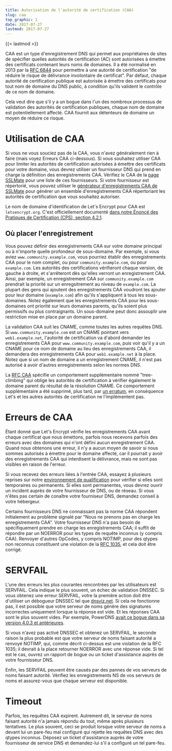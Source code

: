 ```yaml
---
title: Autorisation de l'autorité de certification (CAA)
slug: caa
top_graphic: 1
date: 2017-07-27
lastmod: 2017-07-27
---
```


{{< lastmod >}}

CAA est un type d'enregistrement DNS qui permet aux propriétaires de sites de spécifier quelles autorités de certification (AC) sont autorisées à émettre des certificats contenant leurs noms de domaines. Il a été normalisé en 2013 par la [RFC 6844](https://tools.ietf.org/html/rfc6844) pour
permettre à une autorité de certification "de réduire le risque de délivrance involontaire de certificat". Par défaut, chaque autorité de certification publique est autorisée à émettre des certificats pour tout nom de domaine du DNS public, à condition qu'ils valident le contrôle de ce nom de domaine. 

Cela veut dire que s'il y a un bogue dans l'un des nombreux processus de validation des autorités de certification publiques, chaque nom de domaine est potentiellement affecté. CAA fournit aux détenteurs de domaine un moyen de réduire ce risque.

# Utilisation de CAA

Si vous ne vous souciez pas de la CAA, vous n'avez généralement rien à faire (mais voyez
Erreurs CAA ci-dessous). Si vous souhaitez utiliser CAA pour limiter les autorités de certification autorisées à émettre des certificats pour votre domaine, vous devrez utiliser un fournisseur DNS qui prend en charge la définition des enregistrements CAA. Vérifiez le CAA de la [page SSLMate](https://sslmate.com/caa/support) pour une liste de ces fournisseurs. Si votre
fournisseur est répertorié, vous pouvez utiliser le [générateur d'enregistrements CAA de SSLMate](https://sslmate.com/caa/) pour générer un ensemble d'enregistrements CAA répertoriant les autorités de certification que vous souhaitez autoriser.

Le nom de domaine d'identification de Let's Encrypt pour CAA est  `letsencrypt.org`. C'est
officiellement documenté [dans notre Énoncé des Pratiques de Certification  (CPS), section 4.2.1](/repository).

## Où placer l'enregistrement

Vous pouvez définir des enregistrements CAA sur votre domaine principal ou à n'importe quelle profondeur de sous-domaine. Par exemple, si vous aviez `www.community.example.com`, vous pourriez établir des enregistrements CAA pour le nom complet, ou pour `community.example.com`, ou pour `example.com`. Les autorités des certifications vérifieront chaque version, de gauche à droite, et s'arrêteront dès qu'elles verront un enregistrement CAA. Ainsi, par exemple, un enregistrement CAA sur `community.example.com` prendrait la priorité sur un enregsitrement au niveau de  `example.com`. La plupart des gens qui ajoutent des enregistrements CAA voudront les ajouter pour leur domaine (`example.com`) afin qu'ils s'appliquent à tous les sous-domaines. Notez également que les enregistrements CAA pour les sous-domaines ont priorité sur leurs domaines parents, qu'ils soient plus permissifs ou plus
contraignants. Un sous-domaine peut donc assouplir une restriction mise en place par un domaine parent.

La validation CAA suit les CNAME, comme toutes les autres requêtes DNS. Si `www.community.example.com` est un CNAME pointant vers ` web1.example.net`, l'autorité de certification va d'abord demander les enregistrements CAA pour `www.community.example.com`, puis voir qu'il y a un CNAME pour ce nom de domaine au lieu des enregistrements CAA, il demandera des enregistrements CAA pour `web1.example.net` à la place. Notez que si un nom de domaine a un enregistrement CNAME, il n'est pas autorisé à avoir d'autres enregistrements selon les normes DNS.

La [RFC CAA](https://tools.ietf.org/html/rfc6844) spécifie un comportement supplémentaire nommé "tree-climbing" qui oblige les autorités de certification à vérifier également le domaine parent du résultat de la résolution CNAME. Ce comportement supplémentaire a été supprimé, plus tard, par [un erratum](https://www.rfc-editor.org/errata/eid5065), en conséquence Let's et les autres autorités de certification ne l'implémentent pas.

# Erreurs de CAA

Étant donné que Let's Encrypt vérifie les enregistrements CAA avant chaque certificat que nous émettons, parfois nous recevons parfois des erreurs avec des domaines qui n'ont défini aucun enregistrement CAA. Quand nous obtenons une erreur, il n'y a aucun moyen de savoir si nous sommes autorisés à émettre pour le domaine affecté, car il pourrait y avoir des enregistrements CAA qui interdisent la délivrance, mais ne sont pas visibles en raison de l'erreur.

Si vous recevez des erreurs liées à l'entrée CAA, essayez à plusieurs reprises sur notre [environnement de qualification](/docs/staging-environment) pour vérifier si elles
sont temporaires ou permanents. Si elles sont permanentes, vous devrez ouvrir un incident  auprès de  votre fournisseur de DNS, ou de réseau. Si vous n'êtes pas certain de conaître votre fourniseur DNS, demandez conseil à votre hébergeur.

Certains fournisseurs DNS ne connaissant pas la norme CAA répondent initialement au problème
signalé par "Nous ne prenons pas en charge les enregistrements CAA". Votre fournisseur DNS n'a pas besoin de spécifiquement prendre en charge les enregistrements CAA; il suffit de répondre par un NOERROR pour les types de requête inconnus (y compris CAA).  Renvoyer d'autres
 OpCodes, y compris NOTIMP,  pour des qtypes non reconnus constituent une violation de la [RFC
1035](https://tools.ietf.org/html/rfc1035), et cela doit être corrigé.

# SERVFAIL

L'une des erreurs les plus courantes rencontrées par les utilisateurs est SERVFAIL. Cela indique le plus souvent, un échec de validation DNSSEC. Si vous obtenez une erreur SERVFAIL, votre
la première action doit être d'utiliser un débogueur DNSSEC tel que [dnsviz.net](http://dnsviz.net/). Si cela ne fonctionne pas, il est possible que votre serveur de noms génère des signatures incorrectes uniquement lorsque la réponse est vide. Et les réponses CAA sont le plus souvent vides. Par exemple, PowerDNS [avait ce bogue dans sa version 4.0.3 et antérieures](https://community.letsencrypt.org/t/caa-servfail-changes/38298/2?u=jsha).

Si vous n'avez pas activé DNSSEC et obtenez un SERVFAIL, le seconde raison la plus probable est que votre serveur de noms faisant autorité a renvoyé NOTIMP, qui, comme décrit ci-dessus est une violation de la RFC 1035; il devrait à la place retourner NOERROR avec une réponse vide. Si tel est le cas, ouvrez un rapport de bogue ou  un ticket d'assistance auprès de votre fournisseur DNS.

Enfin, les SERVFAIL peuvent être causés par des pannes de vos serveurs de noms faisant autorité.
Vérifiez les enregistrements NS de vos serveurs de noms et assurez-vous que chaque serveur est
disponible.

# Timeout

Parfois, les requêtes CAA expirent. Autrement dit, le serveur de noms faisant autorité n'a jamais
répondu du tout, même après plusieurs tentatives. Le plus souvent, ceci se produit lorsque votre serveur de noms a devant lui un pare-feu mal configuré qui rejette les requêtes DNS avec des qtypes inconnus. Déposez un ticket d'assistance auprès de votre fournisseur de service DNS
et demandez-lui s'il a configuré un tel pare-feu.
